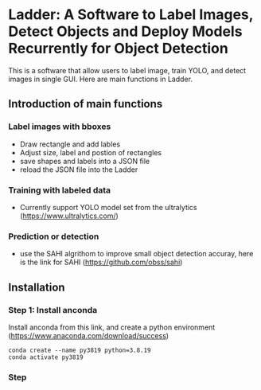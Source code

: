 # Ladder: A Software to Label Images, Detect Objects and Deploy Models Recurrently for Object Detection
This is a software that allow users to label image, train YOLO, and detect images in single GUI. Here are main functions in Ladder. 

## Introduction of main functions

### Label images with bboxes
- Draw rectangle and add lables
- Adjust size, label and postion of rectangles
- save shapes and labels into a JSON file
- reload the JSON file into the Ladder

### Training with labeled data
- Currently support YOLO model set from the ultralytics (https://www.ultralytics.com/)

### Prediction or detection
- use the SAHI algrithom to improve small object detection accuray, here is the link for SAHI (https://github.com/obss/sahi)



## Installation

### Step 1: Install anconda
Install anconda from this link, and create a python environment
(https://www.anaconda.com/download/success)
```
conda create --name py3819 python=3.8.19
conda activate py3819 
```
### Step
